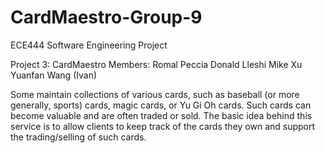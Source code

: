 # CardMaestro-Group-9
ECE444 Software Engineering Project 

Project 3: CardMaestro
Members:
Romal Peccia
Donald Lleshi
Mike Xu
Yuanfan Wang (Ivan)

Some maintain collections of various cards, such as baseball (or more generally, sports) cards, magic cards, or Yu Gi Oh cards. Such cards can become valuable and are often traded or sold. The basic idea behind this service is to allow clients to keep track of the cards they own and support the trading/selling of such cards.
